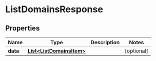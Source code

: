 

# ListDomainsResponse


## Properties

| Name | Type | Description | Notes |
|------------ | ------------- | ------------- | -------------|
|**data** | [**List&lt;ListDomainsItem&gt;**](ListDomainsItem.md) |  |  [optional] |



